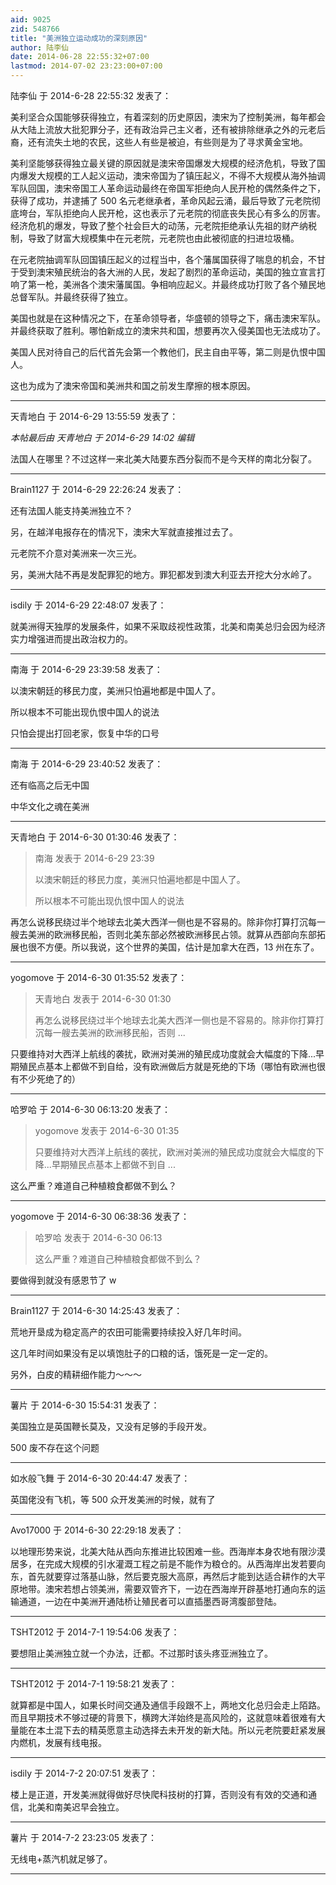 ```yaml
---
aid: 9025
zid: 548766
title: "美洲独立运动成功的深刻原因"
author: 陆李仙
date: 2014-06-28 22:55:32+07:00
lastmod: 2014-07-02 23:23:00+07:00
---
```


陆李仙 于 2014-6-28 22:55:32 发表了：

美利坚合众国能够获得独立，有着深刻的历史原因，澳宋为了控制美洲，每年都会从大陆上流放大批犯罪分子，还有政治异己主义者，还有被排除继承之外的元老后裔，还有流失土地的农民，这些人有些是被迫，有些则是为了寻求黄金宝地。

美利坚能够获得独立最关键的原因就是澳宋帝国爆发大规模的经济危机，导致了国内爆发大规模的工人起义运动，澳宋帝国为了镇压起义，不得不大规模从海外抽调军队回国，澳宋帝国工人革命运动最终在帝国军拒绝向人民开枪的偶然条件之下，获得了成功，并逮捕了 500 名元老继承者，革命风起云涌，最后导致了元老院彻底垮台，军队拒绝向人民开枪，这也表示了元老院的彻底丧失民心有多么的厉害。经济危机的爆发，导致了整个社会巨大的动荡，元老院拒绝承认先祖的财产纳税制，导致了财富大规模集中在元老院，元老院也由此被彻底的扫进垃圾桶。

在元老院抽调军队回国镇压起义的过程当中，各个藩属国获得了喘息的机会，不甘于受到澳宋殖民统治的各大洲的人民，发起了剧烈的革命运动，美国的独立宣言打响了第一枪，美洲各个澳宋藩属国。争相响应起义。并最终成功打败了各个殖民地总督军队。并最终获得了独立。

美国也就是在这种情况之下，在革命领导者，华盛顿的领导之下，痛击澳宋军队。并最终获取了胜利。哪怕新成立的澳宋共和国，想要再次入侵美国也无法成功了。

美国人民对待自己的后代首先会第一个教他们，民主自由平等，第二则是仇恨中国人。

这也为成为了澳宋帝国和美洲共和国之前发生摩擦的根本原因。

---

天青地白 于 2014-6-29 13:55:59 发表了：

_本帖最后由 天青地白 于 2014-6-29 14:02 编辑_

法国人在哪里？不过这样一来北美大陆要东西分裂而不是今天样的南北分裂了。

---

Brain1127 于 2014-6-29 22:26:24 发表了：

还有法国人能支持美洲独立不？

另，在越洋电报存在的情况下，澳宋大军就直接推过去了。

元老院不介意对美洲来一次三光。

另，美洲大陆不再是发配罪犯的地方。罪犯都发到澳大利亚去开挖大分水岭了。

---

isdily 于 2014-6-29 22:48:07 发表了：

就美洲得天独厚的发展条件，如果不采取歧视性政策，北美和南美总归会因为经济实力增强进而提出政治权力的。

---

南海 于 2014-6-29 23:39:58 发表了：

以澳宋朝廷的移民力度，美洲只怕遍地都是中国人了。

所以根本不可能出现仇恨中国人的说法

只怕会提出打回老家，恢复中华的口号

---

南海 于 2014-6-29 23:40:52 发表了：

还有临高之后无中国

中华文化之魂在美洲

---

天青地白 于 2014-6-30 01:30:46 发表了：

> 南海 发表于 2014-6-29 23:39
>
> 以澳宋朝廷的移民力度，美洲只怕遍地都是中国人了。
>
> 所以根本不可能出现仇恨中国人的说法

再怎么说移民绕过半个地球去北美大西洋一侧也是不容易的。除非你打算打沉每一艘去美洲的欧洲移民船，否则北美东部必然被欧洲移民占领。就算从西部向东部拓展也很不方便。所以我说，这个世界的美国，估计是加拿大在西，13 州在东了。

---

yogomove 于 2014-6-30 01:35:52 发表了：

> 天青地白 发表于 2014-6-30 01:30
>
> 再怎么说移民绕过半个地球去北美大西洋一侧也是不容易的。除非你打算打沉每一艘去美洲的欧洲移民船，否则 ...

只要维持对大西洋上航线的袭扰，欧洲对美洲的殖民成功度就会大幅度的下降...早期殖民点基本上都做不到自给，没有欧洲做后方就是死绝的下场（哪怕有欧洲也很有不少死绝了的）

---

哈罗哈 于 2014-6-30 06:13:20 发表了：

> yogomove 发表于 2014-6-30 01:35
>
> 只要维持对大西洋上航线的袭扰，欧洲对美洲的殖民成功度就会大幅度的下降...早期殖民点基本上都做不到自 ...

这么严重？难道自己种植粮食都做不到么？

---

yogomove 于 2014-6-30 06:38:36 发表了：

> 哈罗哈 发表于 2014-6-30 06:13
>
> 这么严重？难道自己种植粮食都做不到么？

要做得到就没有感恩节了 w

---

Brain1127 于 2014-6-30 14:25:43 发表了：

荒地开垦成为稳定高产的农田可能需要持续投入好几年时间。

这几年时间如果没有足以填饱肚子的口粮的话，饿死是一定一定的。

另外，白皮的精耕细作能力～～～

---

薯片 于 2014-6-30 15:54:31 发表了：

美国独立是英国鞭长莫及，又没有足够的手段开发。

500 废不存在这个问题

---

如水般飞舞 于 2014-6-30 20:44:47 发表了：

英国佬没有飞机，等 500 众开发美洲的时候，就有了

---

Avo17000 于 2014-6-30 22:29:18 发表了：

以地理形势来说，北美大陆从西向东推进比较困难一些。西海岸本身农地有限沙漠居多，在完成大规模的引水灌溉工程之前是不能作为粮仓的。从西海岸出发若要向东，首先就要穿过落基山脉，然后要克服大高原，再然后才能到达适合耕作的大平原地带。澳宋若想占领美洲，需要双管齐下，一边在西海岸开辟基地打通向东的运输通道，一边在中美洲开通陆桥让殖民者可以直插墨西哥湾腹部登陆。

---

TSHT2012 于 2014-7-1 19:54:06 发表了：

要想阻止美洲独立就一个办法，迁都。不过那时该头疼亚洲独立了。

---

TSHT2012 于 2014-7-1 19:58:21 发表了：

就算都是中国人，如果长时间交通及通信手段跟不上，两地文化总归会走上陌路。而且早期技术不够过硬的背景下，横跨大洋始终是高风险的，这就意味着很难有大量能在本土混下去的精英愿意主动选择去未开发的新大陆。所以元老院要赶紧发展内燃机，发展有线电报。

---

isdily 于 2014-7-2 20:07:51 发表了：

楼上是正道，开发美洲就得做好尽快爬科技树的打算，否则没有有效的交通和通信，北美和南美迟早会独立。

---

薯片 于 2014-7-2 23:23:05 发表了：

无线电+蒸汽机就足够了。

---
